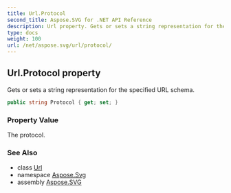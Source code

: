 ```yaml
---
title: Url.Protocol
second_title: Aspose.SVG for .NET API Reference
description: Url property. Gets or sets a string representation for the specified URL schema
type: docs
weight: 100
url: /net/aspose.svg/url/protocol/
---
```

## Url.Protocol property

Gets or sets a string representation for the specified URL schema.

```csharp
public string Protocol { get; set; }
```

### Property Value

The protocol.

### See Also

* class [Url](../)
* namespace [Aspose.Svg](../../url/)
* assembly [Aspose.SVG](../../../)
